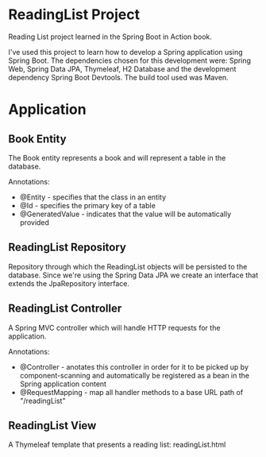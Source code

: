 # ReadingList Project

Reading List project learned in the Spring Boot in Action book.

I've used this project to learn how to develop a Spring application using Spring Boot. The dependencies chosen for this development were: Spring Web, Spring Data JPA, Thymeleaf, H2 Database and the development dependency Spring Boot Devtools. The build tool used was Maven. 

# Application

## Book Entity

The Book entity represents a book and will represent a table in the database.

Annotations:
* @Entity - specifies that the class in an entity
* @Id - specifies the primary key of a table
* @GeneratedValue - indicates that the value will be automatically provided

## ReadingList Repository

Repository through which the ReadingList objects will be persisted to the database. Since we're using the Spring Data JPA we create an interface that extends the JpaRepository interface.

## ReadingList Controller

A Spring MVC controller which will handle HTTP requests for the application.

Annotations:
* @Controller - anotates this controller in order for it to be picked up by component-scanning and automatically be registered as a bean in the Spring application content
* @RequestMapping - map all handler methods to a base URL path of "/readingList" 

## ReadingList View

A Thymeleaf template that presents a reading list: readingList.html

